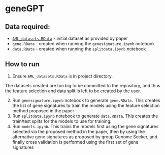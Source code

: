# geneGPT

## Data required:

* [`AML_datasets.RData`](https://uni-bonn.sciebo.de/s/Uiv84S0XR9XLuch) - initial dataset as provided by paper
* `gene.RData` - created when running the `genesignature.ipynb` notebook
* `data.RData` - created when running the `splitdata.ipynb` notebook
## How to run

1. Ensure `AML_datasets.RData` is in project directory. 

The datasets created are too big to be committed to the repository, and thus the feature selection and data split is left to be created by the user.

2. Run `genesignature.ipynb` notebook to generate `gene.RData.` This creates the list of gene signatures to train the models using the feature selection method proposed in the paper
3. Run `splitdata.ipynb` notebook to generate `data.RData`. This creates the train/test splits for the models to use for training.
4. Run `models.ipynb`. This trains the models first using the gene signatures selected via the proposed method in the paper, then by using the alternative gene signatures as proposed by group Genome Seeker, and finally cross validation is performed using the first set of gene signatures
